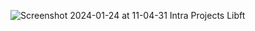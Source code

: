 ![Screenshot 2024-01-24 at 11-04-31 Intra Projects Libft](https://github.com/fripokoff/42Cursus/assets/65672472/26fe329a-9a93-489d-8f77-c4c076215a75)
